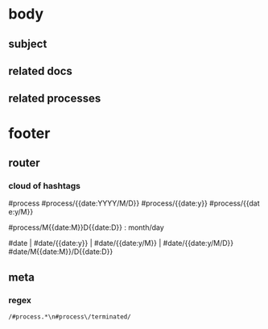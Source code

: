 # body
## subject
## related docs
## related processes
# footer
## router
### cloud of hashtags
#process #process/{{date:YYYY/M/D}} #process/{{date:y}} #process/{{date:y/M}}

#process/M{{date:M}}D{{date:D}} : month/day

#date | #date/{{date:y}} | #date/{{date:y/M}} | #date/{{date:y/M/D}}
#date/M{{date:M}}/D{{date:D}}
## meta
### regex
```regex
/#process.*\n#process\/terminated/
```